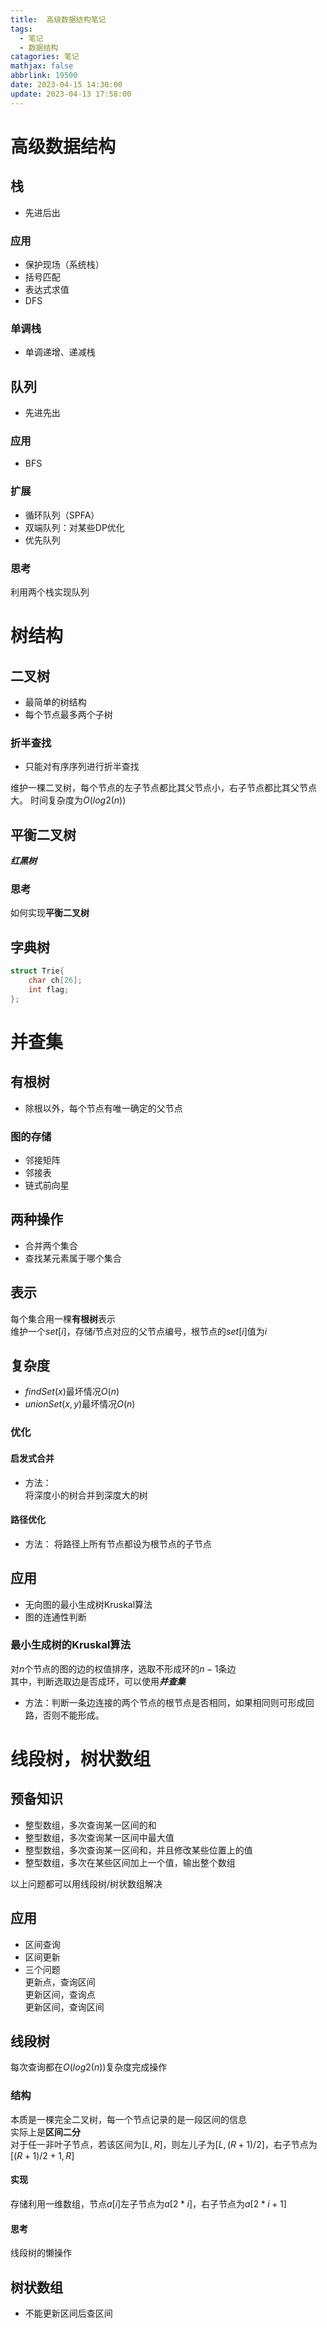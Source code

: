 ```yaml
---
title:  高级数据结构笔记
tags:
  - 笔记
  - 数据结构
catagories: 笔记
mathjax: false
abbrlink: 19500
date: 2023-04-15 14:30:00
update: 2023-04-13 17:58:00
---
```

# 高级数据结构
## 栈
- 先进后出
### 应用
- 保护现场（系统栈）
- 括号匹配
- 表达式求值
- DFS
### 单调栈
- 单调递增、递减栈
## 队列
- 先进先出
### 应用
- BFS
### 扩展
- 循环队列（SPFA）
- 双端队列：对某些DP优化
- 优先队列
### 思考 
利用两个栈实现队列
# 树结构
## 二叉树
- 最简单的树结构
- 每个节点最多两个子树
### 折半查找
- 只能对有序序列进行折半查找  

维护一棵二叉树，每个节点的左子节点都比其父节点小，右子节点都比其父节点大。
时间复杂度为$O(log2(n))$
## 平衡二叉树
***红黑树***
### 思考
如何实现**平衡二叉树**
## 字典树
```CPP
struct Trie{
    char ch[26];
    int flag;
};
```
# 并查集
## 有根树
- 除根以外，每个节点有唯一确定的父节点
### 图的存储
- 邻接矩阵
- 邻接表
- 链式前向星
## 两种操作
- 合并两个集合
- 查找某元素属于哪个集合
## 表示
每个集合用一棵**有根树**表示  
维护一个$set[i]$，存储$i$节点对应的父节点编号，根节点的$set[i]$值为$i$
## 复杂度
- $findSet(x)$最坏情况$O(n)$
- $unionSet(x,y)$最坏情况$O(n)$
### 优化
#### 启发式合并
- 方法：  
将深度小的树合并到深度大的树
#### 路径优化
- 方法：
将路径上所有节点都设为根节点的子节点
## 应用
- 无向图的最小生成树Kruskal算法
- 图的连通性判断
### 最小生成树的Kruskal算法
对$n$个节点的图的边的权值排序，选取不形成环的$n-1$条边  
其中，判断选取边是否成环，可以使用***并查集***  
- 方法：判断一条边连接的两个节点的根节点是否相同，如果相同则可形成回路，否则不能形成。
# 线段树，树状数组
## 预备知识
- 整型数组，多次查询某一区间的和
- 整型数组，多次查询某一区间中最大值
- 整型数组，多次查询某一区间和，并且修改某些位置上的值
- 整型数组，多次在某些区间加上一个值，输出整个数组

以上问题都可以用线段树/树状数组解决
## 应用
- 区间查询
- 区间更新
- 三个问题  
更新点，查询区间  
更新区间，查询点  
更新区间，查询区间
## 线段树
每次查询都在$O(log2(n))$复杂度完成操作
### 结构
本质是一棵完全二叉树，每一个节点记录的是一段区间的信息  
实际上是**区间二分**  
对于任一非叶子节点，若该区间为$[L,R]$，则左儿子为$[L,(R+1)/2]$，右子节点为$[(R+1)/2+1,R]$ 
#### 实现
存储利用一维数组，节点$a[i]$左子节点为$a[2*i]$，右子节点为$a[2*i+1]$
#### 思考
线段树的懒操作
## 树状数组
- 不能更新区间后查区间